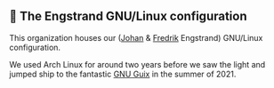 ## 🐧 The Engstrand GNU/Linux configuration

This organization houses our ([Johan](https://github.com/johanengstrand) & [Fredrik](https://github.com/Frewacom) Engstrand) GNU/Linux configuration.

We used Arch Linux for around two years before we saw the light and jumped ship to the fantastic [GNU Guix](https://guix.gnu.org/) in the summer of 2021.
